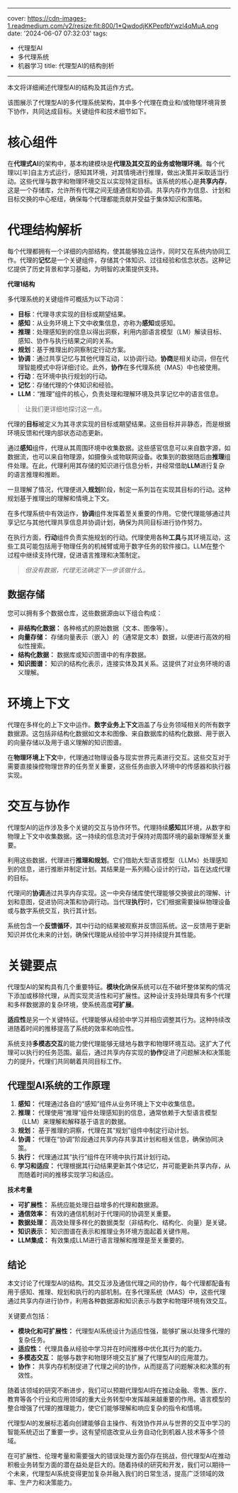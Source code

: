 
---
cover: https://cdn-images-1.readmedium.com/v2/resize:fit:800/1*QwdodjKKPepfbYwzl4qMuA.png
date: '2024-06-07 07:32:03'
tags:
  - 代理型AI
  - 多代理系统
  - 机器学习
title: 代理型AI的结构剖析

---


本文将详细阐述代理型AI的结构及其运作方式。



该图展示了代理型AI的多代理系统架构，其中多个代理在商业和/或物理环境背景下协作，共同达成目标。关键组件和技术细节如下。

# 核心组件

在**代理式AI**的架构中，基本构建模块是**代理及其交互的业务或物理环境**。每个代理以[半]自主方式运行，感知其环境，对其情境进行推理，做出决策并采取适当行动。这些代理与数字和物理环境交互以实现特定目标。该系统的核心是**共享内存**，这是一个存储库，允许所有代理之间无缝通信和协调。共享内存作为信息、计划和目标交换的中心枢纽，确保每个代理都能贡献并受益于集体知识和策略。

# 代理结构解析

每个代理都拥有一个详细的内部结构，使其能够独立运作，同时又在系统内协同工作。代理的**记忆**是一个关键组件，存储其个体知识、过往经验和信念状态。这种记忆提供了历史背景和学习基础，为明智的决策提供支持。

**代理1结构**

多代理系统的关键组件可概括为以下动词：

* **目标**：代理寻求实现的目标或期望结果。
* **感知**：从业务环境上下文中收集信息，亦称为**感知**或感知。
* **推理**：处理感知到的信息以得出洞察，利用内部语言模型（LM）解读目标、感知、协作与执行结果之间的关系。
* **规划**：基于推理出的洞察制定行动方案。
* **协调**：通过共享记忆与其他代理互动，以协调行动。**协商**是相关动词，但在代理智能模式中将详细讨论。此外，**协作**在多代理系统（MAS）中也被使用。
* **行动**：在环境中执行规划的行动。
* **记忆**：存储代理的个体知识和经验。
* **LLM**：“推理”组件的核心，负责处理和理解环境及共享记忆中的语言信息。

> 让我们更详细地探讨这一点。

代理的**目标**被定义为其寻求实现的目标或期望结果。这些目标并非静态，而是根据环境反馈和代理内部状态动态更新。

通过**感知**组件，代理从其周围环境中收集数据。这些感官信息可以来自数字源，如数据流，也可以来自物理源，如摄像头或物联网设备。收集到的数据随后由**推理**组件处理。在此，代理利用其存储的知识进行信息分析，并经常借助**LLM**进行复杂的语言推理和推断。

一旦理解了情况，代理便进入**规划**阶段，制定一系列旨在实现其目标的行动。这种规划基于推理出的理解和情境上下文。

在多代理系统中有效运作，**协调**组件发挥着至关重要的作用。它使代理能够通过共享记忆与其他代理共享信息并协调计划，确保为共同目标进行协作努力。

在执行方面，**行动**组件负责实施规划的行动。代理使用各种**工具**与其环境互动，这些工具可能包括用于物理任务的机械臂或用于数字任务的软件接口。LLM在整个过程中继续支持代理，促进语言推理和决策制定。

> *但没有数据，代理无法确定下一步该做什么。*

## 数据存储

您可以拥有多个数据仓库，这些数据源由以下组合构成：

* **非结构化数据：** 各种格式的原始数据（文本、图像等）。
* **向量存储：** 存储向量表示（嵌入）的（通常是文本）数据，以便进行高效的相似性搜索。
* **结构化数据：** 数据库或知识图谱中的有序数据。
* **知识图谱：** 知识的结构化表示，连接实体及其关系。这提供了对业务环境的语义理解。

# 环境上下文

代理在多样化的上下文中运作。**数字业务上下文**涵盖了与业务领域相关的所有数字数据源。这包括非结构化数据如文本和图像、来自数据库的结构化数据、用于嵌入的向量存储以及用于语义理解的知识图谱。

在**物理环境上下文**中，代理通过物理设备与现实世界元素进行交互。这些交互对于需要直接操控物理世界的任务至关重要，这些任务由嵌入环境中的传感器和执行器实现。

# 交互与协作

代理型AI的运作涉及多个关键的交互与协作环节。代理持续**感知**其环境，从数字和物理上下文中收集数据。这一持续的信息流对于保持对周围环境的最新理解至关重要。

利用这些数据，代理进行**推理和规划**。它们借助大型语言模型（LLMs）处理感知到的信息，进行推断并制定计划。其结果是一系列精心设计的行动，旨在达成代理的目标。

代理间的**协调**通过共享内存实现。这一中央存储库使代理能够交换彼此的理解、计划和意图，促进协同决策和协调行动。当代理**执行**时，它们根据需要操纵物理设备或与数字系统交互，执行其计划。

系统包含一个**反馈循环**，其中行动的结果被观察并反馈回系统。这一反馈用于更新知识并优化未来的计划，确保代理能从经验中学习并持续提升其性能。

# 关键要点

代理型AI的架构具有几个重要特征。**模块化**确保系统可以在不破坏整体架构的情况下添加或移除代理，从而实现灵活性和可扩展性。这种设计支持处理具有多个代理和多样数据源的复杂环境，使系统高度**可扩展**。

**适应性**是另一个关键特征。代理能够从经验中学习并相应调整其行为。这种持续改进随着时间的推移提高了系统的效率和响应性。

系统支持**多模态交互**的能力使代理能够无缝地与数字和物理环境互动。这扩大了代理可以执行的任务范围。最后，通过共享内存实现的**协作**促进了问题解决和决策能力的提升，代理们共同朝着共同目标工作。

## 代理型AI系统的工作原理

1. **感知：** 代理通过各自的“感知”组件从业务环境上下文中收集信息。
2. **推理：** 代理使用“推理”组件处理感知到的信息，通常依赖于大型语言模型（LLM）来理解和解释基于语言的数据。
3. **规划：** 基于推理的洞察，代理在其“规划”组件中制定行动计划。
4. **协调：** 代理在“协调”阶段通过共享内存共享其计划和相关信息，确保协同决策。
5. **执行：** 代理通过其“执行”组件在环境中执行其计划行动。
6. **学习和适应：** 代理根据其行动结果更新其个体记忆，并可能更新共享内存，从而随着时间的推移实现学习和适应。

**技术考量**

* **可扩展性：** 系统应能处理日益增多的代理和数据源。
* **通信效率：** 有效的通信机制对于代理间的协调至关重要。
* **数据处理：** 高效处理多样化的数据类型（非结构化、结构化、向量）是关键。
* **知识表示：** 知识图谱在表示和推理业务环境方面起着关键作用。
* **LLM集成：** 有效集成LLM进行语言理解和推理是至关重要的。

## 结论

本文讨论了代理型AI的结构。其交互涉及通信代理之间的协作，每个代理都配备有用于感知、推理、规划和执行的内部机制。在多代理系统（MAS）中，这些代理通过共享内存进行协作，利用各种数据源和知识表示与数字和物理环境有效交互。

关键要点包括：

* **模块化和可扩展性：** 代理型AI系统设计为适应性强，能够扩展以处理多代理的复杂任务。
* **适应性：** 代理具备从经验中学习并在时间推移中优化其行为的能力。
* **多模态交互：** 能够与数字和物理环境交互扩展了代理型AI的应用潜力。
* **协作：** 共享内存机制促进了代理之间的协作，从而提高了问题解决和决策的有效性。

随着该领域的研究不断进步，我们可以预期代理型AI将在推动金融、零售、医疗、教育等各个行业和应用领域的重大业务转型中发挥越来越重要的作用。语言模型的整合增强了代理的推理能力，使它们能够理解和响应复杂的指令和情境。

代理型AI的发展标志着向创建能够自主操作、有效协作并从与世界的交互中学习的智能系统迈出了重要一步。这有望彻底改变从业务自动化到机器人技术等多个领域。

在可扩展性、伦理考量和需要强大的错误处理方面仍存在挑战，但代理型AI在推动积极业务转型方面的潜在益处是巨大的。随着持续的研究和开发，我们可以期待一个未来，代理型AI系统变得更加复杂并融入我们的日常生活，提高广泛领域的效率、生产力和决策能力。
